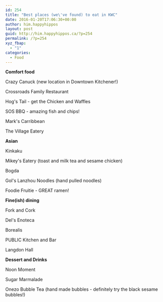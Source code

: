 ```yaml
---
id: 254
title: "Best places (we\'ve found) to eat in KWC"
date: 2016-01-20T17:06:30+00:00
author: him.happyhippos
layout: post
guid: http://him.happyhippos.ca/?p=254
permalink: /?p=254
xyz_fbap:
  - "1"
categories:
  - Food
---
```

**Comfort food**
  
Crazy Canuck (new location in Downtown Kitchener!)
  
Crossroads Family Restaurant
  
Hog's Tail - get the Chicken and Waffles
  
SOS BBQ - amazing fish and chips!

Mark's Carribbean
  
The Village Eatery

**Asian**
  
Kinkaku
  
Mikey's Eatery (toast and milk tea and sesame chicken)
  
Bogda

Gol's Lanzhou Noodles (hand pulled noodles)
  
Foodie Fruitie - GREAT ramen!

**Fine(ish) dining**
  
Fork and Cork
  
Del's Enoteca
  
Borealis

PUBLIC Kitchen and Bar
  
Langdon Hall

**Dessert and Drinks**
  
Noon Moment
  
Sugar Marmalade

Onezo Bubble Tea (hand made bubbles - definitely try the black sesame bubbles!)
